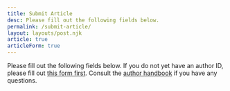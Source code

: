 ```yaml
---
title: Submit Article
desc: Please fill out the following fields below.
permalink: /submit-article/
layout: layouts/post.njk
article: true
articleForm: true
---
```


Please fill out the following fields below. If you do not yet have an author ID, please fill out [this form first](). Consult the [author handbook]() if you have any questions.